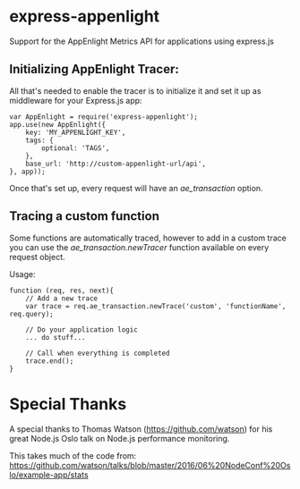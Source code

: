 # express-appenlight
Support for the AppEnlight Metrics API for applications using express.js


## Initializing AppEnlight Tracer:


All that's needed to enable the tracer is to initialize it and set it up as middleware for your Express.js app:

```
var AppEnlight = require('express-appenlight');
app.use(new AppEnlight({
	key: 'MY_APPENLIGHT_KEY',
	tags: {
		optional: 'TAGS',
	},
	base_url: 'http://custom-appenlight-url/api',
}, app));
```

Once that's set up, every request will have an *ae_transaction* option.

## Tracing a custom function

Some functions are automatically traced, however to add in a custom trace you can use the *ae_transaction.newTracer* function available on every request object.

Usage:

```
function (req, res, next){
	// Add a new trace
	var trace = req.ae_transaction.newTrace('custom', 'functionName', req.query);

	// Do your application logic
	... do stuff...

	// Call when everything is completed
	trace.end();
}
```

# Special Thanks

A special thanks to Thomas Watson (https://github.com/watson) for his great Node.js Oslo talk on Node.js performance monitoring.

This takes much of the code from: https://github.com/watson/talks/blob/master/2016/06%20NodeConf%20Oslo/example-app/stats
